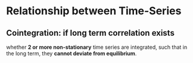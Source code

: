 # Relationship between Time-Series

## Cointegration: if long term correlation exists

whether **2 or more non-stationary** time series are integrated, such that in the long term, they **cannot deviate from equilibrium**.

